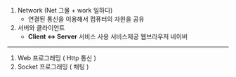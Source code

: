 1. Network (Net 그물 + work 일하다)
   - 연결된 통신을 이용해서 컴퓨터의 자원을 공유
2. 서버와 클라이언트
   - **Client   ↔   Server**
     서비스 사용    서비스제공
     웹브라우저     네이버


---

1) Web 프로그래밍 ( Http 통신 )
2) Socket 프로그래밍 ( 채팅 )
